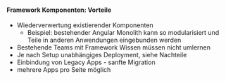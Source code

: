 #### Framework Komponenten: Vorteile

- Wiederverwertung existierender Komponenten
  - Beispiel: bestehender Angular Monolith kann so modularisiert und Teile in anderen Anwendungen eingebunden werden
- Bestehende Teams mit Framework Wissen müssen nicht umlernen
- Je nach Setup unabhängiges Deployment, siehe Nachteile
- Einbindung von Legacy Apps - sanfte Migration
- mehrere Apps pro Seite möglich

